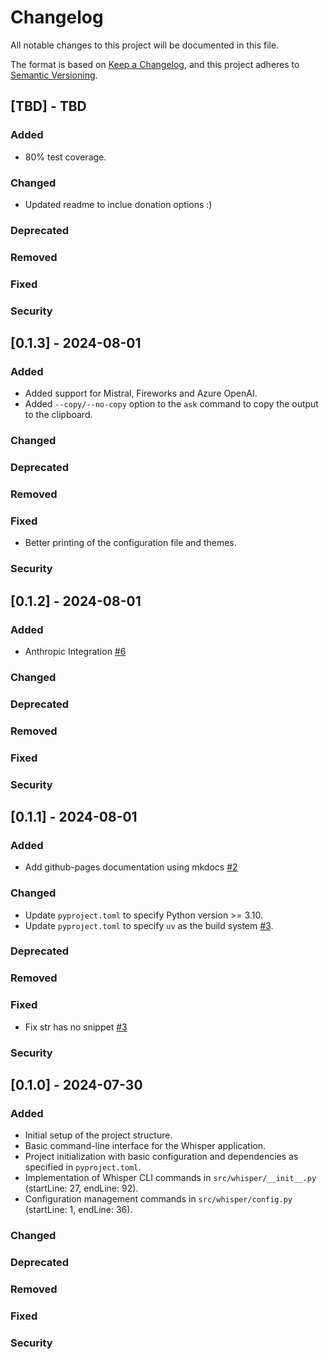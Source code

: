 # Changelog

All notable changes to this project will be documented in this file.

The format is based on [Keep a Changelog](https://keepachangelog.com/en/1.0.0/),
and this project adheres to [Semantic Versioning](https://semver.org/spec/v2.0.0.html).

## [TBD] - TBD

### Added

- 80% test coverage.

### Changed

- Updated readme to inclue donation options :)

### Deprecated

### Removed

### Fixed

### Security

## [0.1.3] - 2024-08-01

### Added

- Added support for Mistral, Fireworks and Azure OpenAI.
- Added `--copy/--no-copy` option to the `ask` command to copy the output to the clipboard.

### Changed

### Deprecated

### Removed

### Fixed

- Better printing of the configuration file and themes.

### Security


## [0.1.2] - 2024-08-01

### Added

- Anthropic Integration [#6](https://github.com/syn54x/just-whisper/pull/6)

### Changed

### Deprecated

### Removed

### Fixed

### Security

## [0.1.1] - 2024-08-01

### Added

- Add github-pages documentation using mkdocs [#2](https://github.com/syn54x/just-whisper/pull/2)


### Changed

- Update `pyproject.toml` to specify Python version >= 3.10.
- Update `pyproject.toml` to specify `uv` as the build system [#3](https://github.com/syn54x/just-whisper/pull/3).

### Deprecated

### Removed

### Fixed

- Fix str has no snippet [#3](https://github.com/syn54x/just-whisper/issues/3)

### Security

## [0.1.0] - 2024-07-30

### Added

- Initial setup of the project structure.
- Basic command-line interface for the Whisper application.
- Project initialization with basic configuration and dependencies as specified in `pyproject.toml`.
- Implementation of Whisper CLI commands in `src/whisper/__init__.py` (startLine: 27, endLine: 92).
- Configuration management commands in `src/whisper/config.py` (startLine: 1, endLine: 36).

### Changed

### Deprecated

### Removed

### Fixed

### Security
